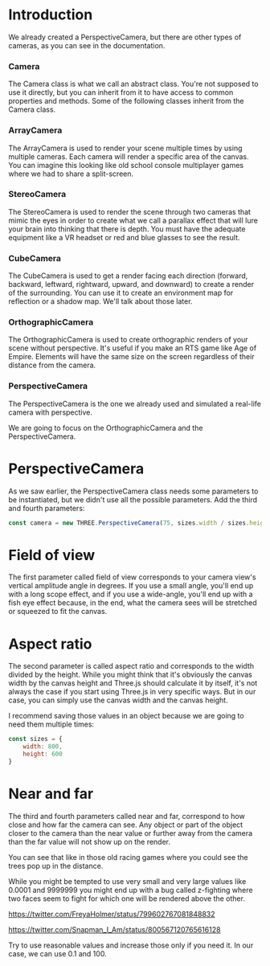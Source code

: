 # Introduction 
  
We already created a PerspectiveCamera, but there are other types of cameras, as you can see in the documentation.

### Camera  
The Camera class is what we call an abstract class. You're not supposed to use it directly, but you can inherit from it to have access to common properties and methods. Some of the following classes inherit from the Camera class.

### ArrayCamera  
The ArrayCamera is used to render your scene multiple times by using multiple cameras. Each camera will render a specific area of the canvas. You can imagine this looking like old school console multiplayer games where we had to share a split-screen.

### StereoCamera  
The StereoCamera is used to render the scene through two cameras that mimic the eyes in order to create what we call a parallax effect that will lure your brain into thinking that there is depth. You must have the adequate equipment like a VR headset or red and blue glasses to see the result.

### CubeCamera  
The CubeCamera is used to get a render facing each direction (forward, backward, leftward, rightward, upward, and downward) to create a render of the surrounding. You can use it to create an environment map for reflection or a shadow map. We'll talk about those later.

### OrthographicCamera  
The OrthographicCamera is used to create orthographic renders of your scene without perspective. It's useful if you make an RTS game like Age of Empire. Elements will have the same size on the screen regardless of their distance from the camera.

### PerspectiveCamera  
The PerspectiveCamera is the one we already used and simulated a real-life camera with perspective.

We are going to focus on the OrthographicCamera and the PerspectiveCamera.

# PerspectiveCamera 
  
As we saw earlier, the PerspectiveCamera class needs some parameters to be instantiated, but we didn't use all the possible parameters. Add the third and fourth parameters:

```javascript
const camera = new THREE.PerspectiveCamera(75, sizes.width / sizes.height, 1, 100)
```

# Field of view  
The first parameter called field of view corresponds to your camera view's vertical amplitude angle in degrees. If you use a small angle, you'll end up with a long scope effect, and if you use a wide-angle, you'll end up with a fish eye effect because, in the end, what the camera sees will be stretched or squeezed to fit the canvas.

# Aspect ratio  
The second parameter is called aspect ratio and corresponds to the width divided by the height. While you might think that it's obviously the canvas width by the canvas height and Three.js should calculate it by itself, it's not always the case if you start using Three.js in very specific ways. But in our case, you can simply use the canvas width and the canvas height.

I recommend saving those values in an object because we are going to need them multiple times:
```javascript
const sizes = {
    width: 800,
    height: 600
}
```
# Near and far  
The third and fourth parameters called near and far, correspond to how close and how far the camera can see. Any object or part of the object closer to the camera than the near value or further away from the camera than the far value will not show up on the render.

You can see that like in those old racing games where you could see the trees pop up in the distance.

While you might be tempted to use very small and very large values like 0.0001 and 9999999 you might end up with a bug called z-fighting where two faces seem to fight for which one will be rendered above the other.

https://twitter.com/FreyaHolmer/status/799602767081848832

https://twitter.com/Snapman_I_Am/status/800567120765616128

Try to use reasonable values and increase those only if you need it. In our case, we can use 0.1 and 100.



